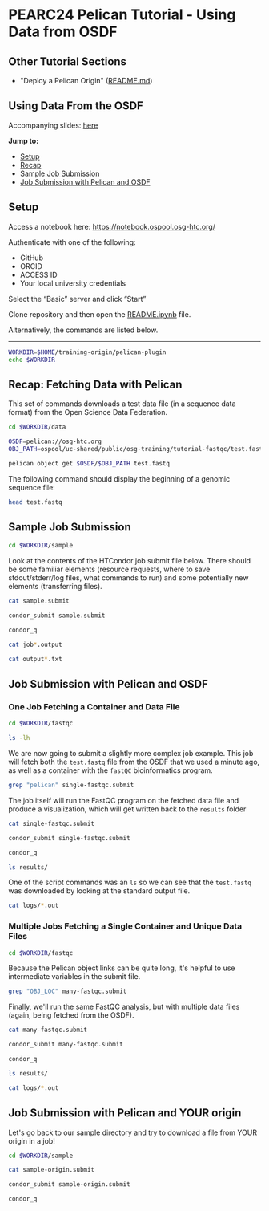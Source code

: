 # PEARC24 Pelican Tutorial - Using Data from OSDF

## Other Tutorial Sections

- "Deploy a Pelican Origin" ([README.md](/README.md))

## Using Data From the OSDF

Accompanying slides: [here](https://docs.google.com/presentation/d/1RrSfgQIgDNI6EboqSOk-7OVRTlSfcdmPsI73JrjGzsQ/edit#slide=id.g2ed4e8e0b58_0_0)

**Jump to:**

* [Setup](#setup)
* [Recap](#recap-fetching-data-with-pelican)
* [Sample Job Submission](#sample-job-submission)
* [Job Submission with Pelican and OSDF](#job-submission-with-pelican-and-osdf)

## Setup

Access a notebook here: https://notebook.ospool.osg-htc.org/

Authenticate with one of the following: 
* GitHub
* ORCID
* ACCESS ID
* Your local university credentials

Select the “Basic” server and click “Start”

Clone repository and then open the [README.ipynb](README.ipynb) file.

Alternatively, the commands are listed below. 

-----

```bash
WORKDIR=$HOME/training-origin/pelican-plugin
echo $WORKDIR
```

## Recap: Fetching Data with Pelican

This set of commands downloads a test data file (in a sequence data format) from the Open Science Data Federation. 


```bash
cd $WORKDIR/data

OSDF=pelican://osg-htc.org
OBJ_PATH=ospool/uc-shared/public/osg-training/tutorial-fastqc/test.fastq
```


```bash
pelican object get $OSDF/$OBJ_PATH test.fastq
```

The following command should display the beginning of a genomic sequence file: 


```bash
head test.fastq
```

## Sample Job Submission


```bash
cd $WORKDIR/sample
```

Look at the contents of the HTCondor job submit file below. There should be some familiar elements (resource requests, where to save stdout/stderr/log files, what commands to run) and some potentially new elements (transferring files). 


```bash
cat sample.submit
```


```bash
condor_submit sample.submit
```


```bash
condor_q
```


```bash
cat job*.output
```


```bash
cat output*.txt
```

## Job Submission with Pelican and OSDF

### One Job Fetching a Container and Data File


```bash
cd $WORKDIR/fastqc
```


```bash
ls -lh
```

We are now going to submit a slightly more complex job example. This job will fetch both the `test.fastq` file from the OSDF that we used a minute ago, as well as a container with the `fastQC` bioinformatics program. 


```bash
grep "pelican" single-fastqc.submit
```

The job itself will run the FastQC program on the fetched data file and produce a visualization, which will get written back to the `results` folder


```bash
cat single-fastqc.submit
```


```bash
condor_submit single-fastqc.submit
```


```bash
condor_q
```


```bash
ls results/
```

One of the script commands was an `ls` so we can see that the `test.fastq` was downloaded by looking at the standard output file. 


```bash
cat logs/*.out
```

### Multiple Jobs Fetching a Single Container and Unique Data Files


```bash
cd $WORKDIR/fastqc
```

Because the Pelican object links can be quite long, it's helpful to use intermediate variables in the submit file. 


```bash
grep "OBJ_LOC" many-fastqc.submit
```

Finally, we'll run the same FastQC analysis, but with multiple data files (again, being fetched from the OSDF). 


```bash
cat many-fastqc.submit
```


```bash
condor_submit many-fastqc.submit
```


```bash
condor_q
```


```bash
ls results/
```


```bash
cat logs/*.out
```

## Job Submission with Pelican and YOUR origin

Let's go back to our sample directory and try to download a file from YOUR origin in a job!


```bash
cd $WORKDIR/sample
```


```bash
cat sample-origin.submit
```


```bash
condor_submit sample-origin.submit
```


```bash
condor_q
```
